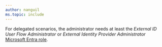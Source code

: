 ```yaml
---
author: nanguil
ms.topic: include
---
```


For delegated scenarios, the administrator needs at least the *External ID User Flow Administrator* or *External Identity Provider Administrator* [Microsoft Entra role](/azure/active-directory/roles/permissions-reference?toc=%2Fgraph%2Ftoc.json).

